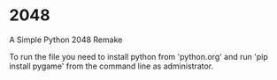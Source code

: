# 2048
A Simple Python 2048 Remake

To run the file you need to install python from 'python.org'
and run 'pip install pygame' from the command line as administrator.
